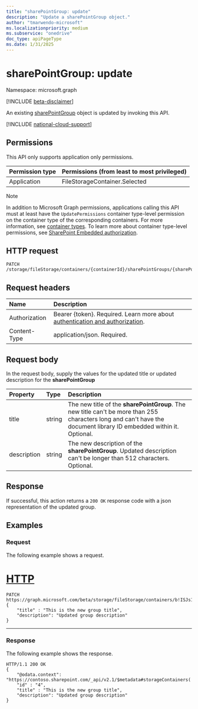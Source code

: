 ```yaml
---
title: "sharePointGroup: update"
description: "Update a sharePointGroup object."
author: "tmarwendo-microsoft"
ms.localizationpriority: medium
ms.subservice: "onedrive"
doc_type: apiPageType
ms.date: 1/31/2025
---
```


# sharePointGroup: update  

Namespace: microsoft.graph

[!INCLUDE [beta-disclaimer](../../includes/beta-disclaimer.md)]

An existing [sharePointGroup](../resources/sharepointgroup.md) object is updated by invoking this API.

[!INCLUDE [national-cloud-support](../../includes/global-us.md)]

## Permissions

This API only supports application only permissions.

| Permission type                        | Permissions (from least to most privileged) |
| :------------------------------------- | :------------------------------------------ |
| Application                            | FileStorageContainer.Selected               |

> [!Note]
> In addition to Microsoft Graph permissions, applications calling this API must at least have the `UpdatePermissions` container type-level permission on the container type of the corresponding containers. For more information, see [container types](/sharepoint/dev/embedded/concepts/app-concepts/containertypes). To learn more about container type-level permissions, see [SharePoint Embedded authorization](/sharepoint/dev/embedded/concepts/app-concepts/auth#Authorization).

## HTTP request

<!-- {
  "blockType": "ignored"
}
-->
``` http
PATCH /storage/fileStorage/containers/{containerId}/sharePointGroups/{sharePointGroupId}
```

## Request headers

|Name|Description|
|:---|:---|
| Authorization | Bearer {token}. Required. Learn more about [authentication and authorization](/graph/auth/auth-concepts).|
| Content-Type  | application/json. Required. |

## Request body
In the request body, supply the values for the updated title or updated description for the **sharePointGroup**

|Property|Type|Description|
|:---|:---|:---|
|title|string|The new title of the **sharePointGroup**. The new title can't be more than 255 characters long and can't have the document library ID embedded within it. Optional.|
|description|string|The new description of the **sharePointGroup**. Updated description can't be longer than 512 characters. Optional.|

## Response

If successful, this action returns a `200 OK` response code with a json representation of the updated group.

## Examples

### Request

The following example shows a request.

# [HTTP](#tab/http)
<!-- {
  "blockType": "request",
  "name": "update_sharepointgroup"
}
-->
``` http
PATCH https://graph.microsoft.com/beta/storage/fileStorage/containers/b!ISJs1WRro0y0EWgkUYcktDa0mE8zSlFEqFzqRn70Zwp1CEtDEBZgQICPkRbil_5Z/sharePointGroups/12
{
    "title" : "This is the new group title",
    "description": "Updated group description"
}
```

---

### Response

The following example shows the response.

<!-- {
  "blockType": "response",
  "truncated": true
}
-->
``` http
HTTP/1.1 200 OK
{
    "@odata.context": "https://contoso.sharepoint.com/_api/v2.1/$metadata#storageContainers('b%21oHTW5i_nhk6psByTjEFuUG6vW5yZJRNDkRSLCcmzK6ZPVcywz3AFT5jpBl1KUcbG')/sharePointGroups/$entity",
    "id" : "4",
    "title" : "This is the new group title",
    "description": "Updated group description"
}
```